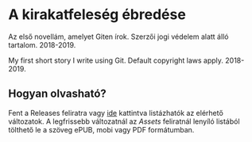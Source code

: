 ﻿# A kirakatfeleség ébredése

Az első novellám, amelyet Giten írok. Szerzői jogi védelem alatt álló tartalom. 2018-2019.

My first short story I write using Git. Default copyright laws apply. 2018-2019.

## Hogyan olvasható?

Fent a Releases feliratra vagy [ide](https://github.com/gridranger/ebredes/releases) kattintva listázhatók az elérhető változatok. A legfrissebb változatnál az *Assets* feliratnál lenyíló listából tölthető le a szöveg ePUB, mobi vagy PDF formátumban.
